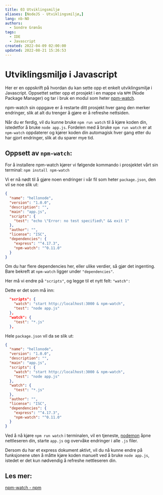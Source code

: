 ```yaml
---
title: 03 Utviklingsmiljø
aliases: [NodeJS - Utviklingsmiljø,]
lang: nb-NO
authors:
  - Sondre Grønås
tags:
  - IDE
  - Javascript
created: 2022-04-09 02:00:00
updated: 2022-08-21 15:26:53
---
```

# Utviklingsmiljø i Javascript
Her er en oppskrift på hvordan du kan sette opp et enkelt utviklingsmiljø i Javascript. Oppsettet setter opp et prosjekt i en mappe via `NPM` (Node Package Manager) og tar i bruk en modul som heter [npm-watch](https://www.npmjs.com/package/npm-watch). 

npm-watch sin oppgave er å restarte ditt prosjekt hver gang den merker endringer, slik at alt du trenger å gjøre er å refreshe nettsiden.

Når du er ferdig, vil du kunne bruke `npm run watch` til å kjøre koden din, istedetfor å bruke `node app.js`. Fordelen med å bruke `npm run watch` er at `npm-watch` oppdaterer og kjører koden din automagisk hver gang etter du har gjort endringer, slik at du sparer mye tid.

## Oppsett av `npm-watch`:
For å installere npm-watch kjører vi følgende kommando i prosjektet vårt sin terminal: `npm install npm-watch`

Vi er nå nødt til å gjøre noen endringer i vår fil som heter `package.json`, den vil se noe slik ut:
```json
{
  "name": "hellonode",
  "version": "1.0.0",
  "description": "",
  "main": "app.js",
  "scripts": {
    "test": "echo \"Error: no test specified\" && exit 1"
  },
  "author": "",
  "license": "ISC",
  "dependencies": {
    "express": "^4.17.3",
    "npm-watch": "^0.11.0"
  }
}

```
Om du har flere dependencies her, eller ulike verdier, så gjør det ingenting. Bare bekreft at `npm-watch` ligger under `"dependencies"`.

Her må vi endre på `"scripts"`, og legge til et nytt felt: `"watch":`

Dette er det som må inn:
```json
  "scripts": {
    "watch": "start http://localhost:3000 & npm-watch",
    "test": "node app.js"
  },
  "watch": {
    "test": "*.js"
  },
```

Hele `package.json` vil da se slik ut:
```json
{
  "name": "hellonode",
  "version": "1.0.0",
  "description": "",
  "main": "app.js",
  "scripts": {
    "watch": "start http://localhost:3000 & npm-watch",
    "test": "node app.js"
  },
  "watch": {
    "test": "*.js"
  },
  "author": "",
  "license": "ISC",
  "dependencies": {
    "express": "^4.17.3",
    "npm-watch": "^0.11.0"
  }
}

```

Ved å nå kjøre `npm run watch` i terminalen, vil en tjeneste, [nodemon](https://www.npmjs.com/package/nodemon) åpne nettleseren din, starte `app.js` og overvåke endringer i alle `.js` filer.

Dersom du har et express dokument aktivt, vil du nå kunne endre på funksjonene uten å måtte kjøre koden manuelt ved å bruke `node app.js`, istedet er det kun nødvendig å refreshe nettleseren din.

## Les mer:
[npm-watch - npm](https://www.npmjs.com/package/npm-watch)